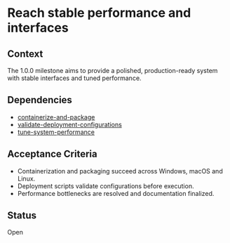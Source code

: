 # Reach stable performance and interfaces

## Context
The 1.0.0 milestone aims to provide a polished, production-ready system with
stable interfaces and tuned performance.

## Dependencies
- [containerize-and-package](containerize-and-package.md)
- [validate-deployment-configurations](./validate-deployment-configurations.md)
- [tune-system-performance](archive/tune-system-performance.md)

## Acceptance Criteria
- Containerization and packaging succeed across Windows, macOS and Linux.
- Deployment scripts validate configurations before execution.
- Performance bottlenecks are resolved and documentation finalized.

## Status
Open
